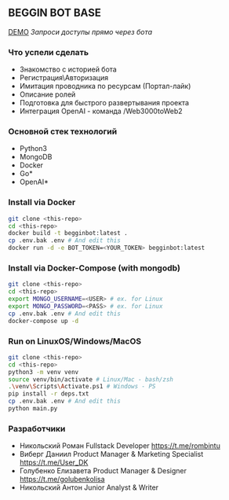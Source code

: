 ## BEGGIN BOT BASE
[DEMO](https://t.me/beggin_hack_bot) _Запроси доступы прямо через бота_
### Что успели сделать
* Знакомство с историей бота
* Регистрация\Авторизация
* Имитация проводника по ресурсам (Портал-лайк)
* Описание ролей
* Подготовка для быстрого развертывания проекта
* Интеграция OpenAI - команда /Web3000toWeb2 

### Основной стек технологий
* Python3
* MongoDB
* Docker
* Go*
* OpenAI*

### Install via Docker
```bash
git clone <this-repo>
cd <this-repo>
docker build -t begginbot:latest .
cp .env.bak .env # And edit this
docker run -d -e BOT_TOKEN=<YOUR_TOKEN> begginbot:latest
```

### Install via Docker-Compose (with mongodb)
```bash
git clone <this-repo>
cd <this-repo>
export MONGO_USERNAME=<USER> # ex. for Linux
export MONGO_PASSWORD=<PASS> # ex. for Linux
cp .env.bak .env # And edit this
docker-compose up -d
```

### Run on LinuxOS/Windows/MacOS
```bash
git clone <this-repo>
cd <this-repo>
python3 -m venv venv
source venv/bin/activate # Linux/Mac - bash/zsh
.\venv\Scripts\Activate.ps1 # Windows - PS
pip install -r deps.txt
cp .env.bak .env # And edit this
python main.py
```

### Разработчики
* Никольский Роман Fullstack Developer https://t.me/rombintu
* Виберг Даниил Product Manager & Marketing Specialist https://t.me/User_DK
* Голубенко Елизавета Product Manager & Designer https://t.me/golubenkolisa
* Никольский Антон Junior Analyst & Writer